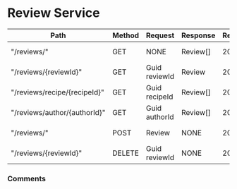 # Review Service

| **Path**                     | **Method** | **Request**   | **Response** | **ResponseCodes** | **Description**          |
| ---------------------------- | ---------- | ------------- | ------------ | ----------------- | ------------------------ |
| "/reviews/"                  | GET        | NONE          | Review[]     | 200               | Get all reviews          |
| "/reviews/{reviewId}"        | GET        | Guid reviewId | Review       | 200, 404          | Get review by id         |
| "/reviews/recipe/{recipeId}" | GET        | Guid recipeId | Review[]     | 200, 404          | Get reviews by recipe id |
| "/reviews/author/{authorId}" | GET        | Guid authorId | Review[]     | 200, 404          | Get reviews by author id |
| "/reviews/"                  | POST       | Review        | NONE         | 200, 400          | Add new review           |
| "/reviews/{reviewId}"        | DELETE     | Guid reviewId | NONE         | 200, 404          | Delete review            |

### Comments